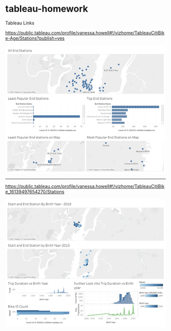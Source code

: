 # tableau-homework

Tableau Links

https://public.tableau.com/profile/vanessa.howell#!/vizhome/TableauCitiBike-Age/Stations?publish=yes


![alt text](https://github.com/howellva/tableau-homework/blob/main/images/Stations.png)
_________________________________________________________________________________________________________________
https://public.tableau.com/profile/vanessa.howell#!/vizhome/TableauCitiBike_16139497654270/Stations

![alt   text](https://github.com/howellva/tableau-homework/blob/main/images/Age.png)
